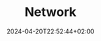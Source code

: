 ---
weight: 999
title: "Network"
description: ""
icon: "article"
date: "2024-04-20T22:52:44+02:00"
lastmod: "2024-04-20T22:52:44+02:00"
draft: false
toc: true
---